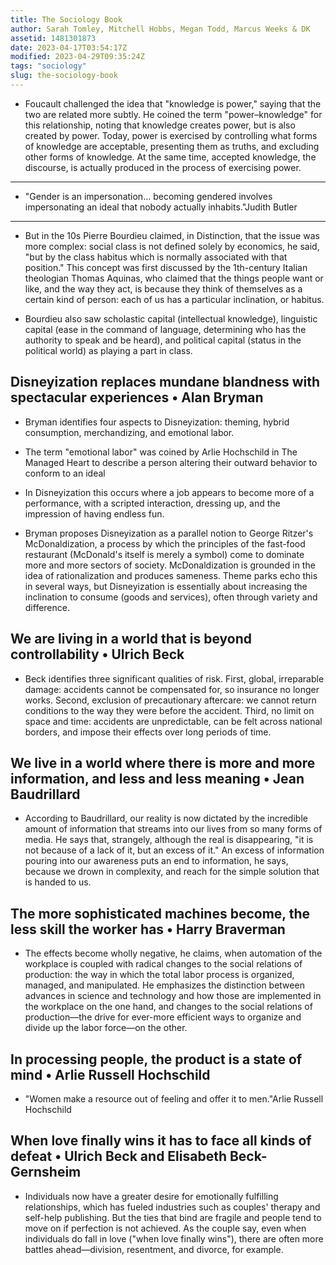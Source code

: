 ```yaml
---
title: The Sociology Book
author: Sarah Tomley, Mitchell Hobbs, Megan Todd, Marcus Weeks & DK
assetid: 1481301873
date: 2023-04-17T03:54:17Z
modified: 2023-04-29T09:35:24Z
tags: "sociology"
slug: the-sociology-book
---
```


*  Foucault challenged the idea that "knowledge is power," saying that the two are related more subtly. He coined the term "power–knowledge" for this relationship, noting that knowledge creates power, but is also created by power. Today, power is exercised by controlling what forms of knowledge are acceptable, presenting them as truths, and excluding other forms of knowledge. At the same time, accepted knowledge, the discourse, is actually produced in the process of exercising power.

---

*  "Gender is an impersonation… becoming gendered involves impersonating an ideal that nobody actually inhabits."Judith Butler

---

*  But in the 10s Pierre Bourdieu claimed, in Distinction, that the issue was more complex: social class is not defined solely by economics, he said, "but by the class habitus which is normally associated with that position." This concept was first discussed by the 1th-century Italian theologian Thomas Aquinas, who claimed that the things people want or like, and the way they act, is because they think of themselves as a certain kind of person: each of us has a particular inclination, or habitus.

*  Bourdieu also saw scholastic capital (intellectual knowledge), linguistic capital (ease in the command of language, determining who has the authority to speak and be heard), and political capital (status in the political world) as playing a part in class.

## Disneyization replaces mundane blandness with spectacular experiences • Alan Bryman

*  Bryman identifies four aspects to Disneyization: theming, hybrid consumption, merchandizing, and emotional labor.

*  The term "emotional labor" was coined by Arlie Hochschild in The Managed Heart to describe a person altering their outward behavior to conform to an ideal

*  In Disneyization this occurs where a job appears to become more of a performance, with a scripted interaction, dressing up, and the impression of having endless fun.

*  Bryman proposes Disneyization as a parallel notion to George Ritzer's McDonaldization, a process by which the principles of the fast-food restaurant (McDonald's itself is merely a symbol) come to dominate more and more sectors of society. McDonaldization is grounded in the idea of rationalization and produces sameness. Theme parks echo this in several ways, but Disneyization is essentially about increasing the inclination to consume (goods and services), often through variety and difference. 

## We are living in a world that is beyond controllability • Ulrich Beck

*  Beck identifies three significant qualities of risk. First, global, irreparable damage: accidents cannot be compensated for, so insurance no longer works. Second, exclusion of precautionary aftercare: we cannot return conditions to the way they were before the accident. Third, no limit on space and time: accidents are unpredictable, can be felt across national borders, and impose their effects over long periods of time.

## We live in a world where there is more and more information, and less and less meaning • Jean Baudrillard

*  According to Baudrillard, our reality is now dictated by the incredible amount of information that streams into our lives from so many forms of media. He says that, strangely, although the real is disappearing, "it is not because of a lack of it, but an excess of it." An excess of information pouring into our awareness puts an end to information, he says, because we drown in complexity, and reach for the simple solution that is handed to us.

## The more sophisticated machines become, the less skill the worker has • Harry Braverman

*  The effects become wholly negative, he claims, when automation of the workplace is coupled with radical changes to the social relations of production: the way in which the total labor process is organized, managed, and manipulated. He emphasizes the distinction between advances in science and technology and how those are implemented in the workplace on the one hand, and changes to the social relations of production—the drive for ever-more efficient ways to organize and divide up the labor force—on the other.

## In processing people, the product is a state of mind • Arlie Russell Hochschild

*  "Women make a resource out of feeling and offer it to men."Arlie Russell Hochschild

## When love finally wins it has to face all kinds of defeat • Ulrich Beck and Elisabeth Beck-Gernsheim

*  Individuals now have a greater desire for emotionally fulfilling relationships, which has fueled industries such as couples' therapy and self-help publishing. But the ties that bind are fragile and people tend to move on if perfection is not achieved. As the couple say, even when individuals do fall in love ("when love finally wins"), there are often more battles ahead—division, resentment, and divorce, for example.

